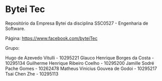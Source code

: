 # Bytei Tec
Repositório da Empresa Bytei da disciplina SSC0527 - Engenharia de Software.

Página:
https://www.facebook.com/byteiTec

Grupo:

Hugo de Azevedo Vitulli - 10295221
Glauco Henrique Borges da Costa - 10295134
Guilherme Henrique Ribeiro Coelho - 10295200
Jamille Sodré Pache Gomes - 10262478
Matheus Vinicius Gouvea de Godoi - 10295217
Tsai Chen Zhe - 10295113

